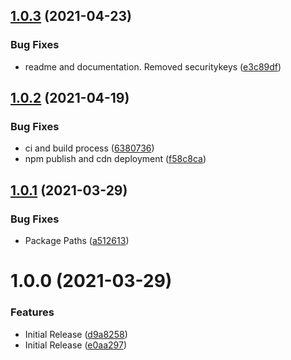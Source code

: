 ## [1.0.3](https://github.com/CoCreate-app/CoCreate-toggle/compare/v1.0.2...v1.0.3) (2021-04-23)


### Bug Fixes

* readme and documentation. Removed securitykeys ([e3c89df](https://github.com/CoCreate-app/CoCreate-toggle/commit/e3c89df2322aa2c43d1bf468223ca90a059c12c1))

## [1.0.2](https://github.com/CoCreate-app/CoCreate-toggle/compare/v1.0.1...v1.0.2) (2021-04-19)


### Bug Fixes

* ci and build process ([6380736](https://github.com/CoCreate-app/CoCreate-toggle/commit/63807367e47418c89e6a67d230f6a635e012b3dd))
* npm publish and cdn deployment ([f58c8ca](https://github.com/CoCreate-app/CoCreate-toggle/commit/f58c8cac0c1c73dca01591a5961ac4a9999111a4))

## [1.0.1](https://github.com/CoCreate-app/CoCreate-toggle/compare/v1.0.0...v1.0.1) (2021-03-29)


### Bug Fixes

* Package Paths ([a512613](https://github.com/CoCreate-app/CoCreate-toggle/commit/a5126139d5db7793c8f88c4ca3d00ddecb3c75d9))

# 1.0.0 (2021-03-29)


### Features

* Initial Release ([d9a8258](https://github.com/CoCreate-app/CoCreate-toggle/commit/d9a825803032aa4a3278f7627868f6247389c90a))
* Initial Release ([e0aa297](https://github.com/CoCreate-app/CoCreate-toggle/commit/e0aa2974698ee58921a0751082b24b67900daea9))
